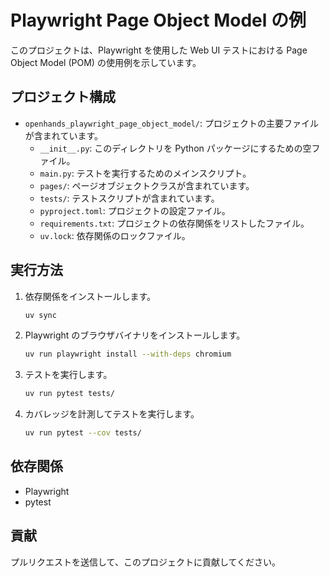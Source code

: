 # Playwright Page Object Model の例

このプロジェクトは、Playwright を使用した Web UI テストにおける Page Object Model (POM) の使用例を示しています。

## プロジェクト構成

- `openhands_playwright_page_object_model/`: プロジェクトの主要ファイルが含まれています。
  - `__init__.py`: このディレクトリを Python パッケージにするための空ファイル。
  - `main.py`: テストを実行するためのメインスクリプト。
  - `pages/`: ページオブジェクトクラスが含まれています。
  - `tests/`: テストスクリプトが含まれています。
  - `pyproject.toml`: プロジェクトの設定ファイル。
  - `requirements.txt`: プロジェクトの依存関係をリストしたファイル。
  - `uv.lock`: 依存関係のロックファイル。

## 実行方法

1. 依存関係をインストールします。
   ```bash
   uv sync
   ```
2. Playwright のブラウザバイナリをインストールします。
   ```bash
   uv run playwright install --with-deps chromium
   ```
3. テストを実行します。
   ```bash
   uv run pytest tests/
   ```
4. カバレッジを計測してテストを実行します。
   ```bash
   uv run pytest --cov tests/
   ```

## 依存関係

- Playwright
- pytest

## 貢献

プルリクエストを送信して、このプロジェクトに貢献してください。
